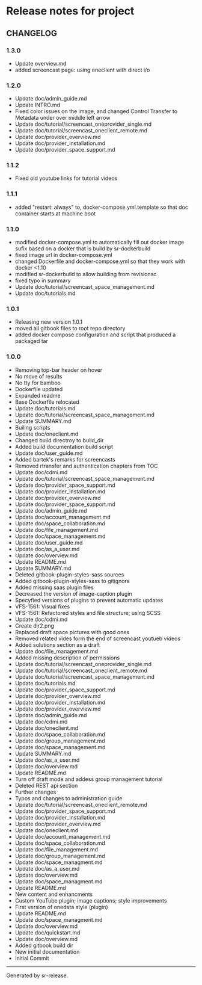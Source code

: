 # Release notes for project 



CHANGELOG
---------

### 1.3.0

* Update overview.md
* added screencast page: using oneclient with direct i/o


### 1.2.0


* Update doc/admin_guide.md
* Update INTRO.md
* Fixed color issues on the image, and changed Control Transfer to Metadata under over middle left arrow
* Update doc/tutorial/screencast_oneprovider_single.md
* Update doc/tutorial/screencast_oneclient_remote.md
* Update doc/provider_overview.md
* Update doc/provider_installation.md
* Update doc/provider_space_support.md


### 1.1.2

* Fixed old youtube links for tutorial videos


### 1.1.1

* added "restart: always" to, docker-compose.yml.template so that doc container starts at machine boot


### 1.1.0

* modified docker-compose.yml to automatically fill out docker image sufix based on a docker that is build by sr-dockerbuild
* fixed image url in docker-compose.yml
* changed Dockerfile and docker-compose.yml so that they work with docker <1.10
* modified sr-dockerbuild to allow building from revisionsc
* fixed typo in summary
* Update doc/tutorial/screencast_space_management.md
* Update doc/tutorials.md


### 1.0.1

* Releasing new version 1.0.1
* moved all gitbook files to root repo directory
* added docker compose configuration and script that produced a packaged tar


### 1.0.0


* Removing top-bar header on hover
* No move of results
* No tty for bamboo
* Dockerfile updated
* Expanded readme
* Base Dockerfile relocated
* Update doc/tutorials.md
* Update doc/tutorial/screencast_space_management.md
* Update SUMMARY.md
* Builing scripts
* Update doc/oneclient.md
* Changed build directroy to build_dir
* Added build documentation build script
* Update doc/user_guide.md
* Added bartek's remarks for screencasts
* Removed rtransfer and authentication chapters from TOC
* Update doc/cdmi.md
* Update doc/tutorial/screencast_space_management.md
* Update doc/provider_space_support.md
* Update doc/provider_installation.md
* Update doc/provider_overview.md
* Update doc/provider_space_support.md
* Update doc/admin_guide.md
* Update doc/account_management.md
* Update doc/space_collaboration.md
* Update doc/file_management.md
* Update doc/space_management.md
* Update doc/user_guide.md
* Update doc/as_a_user.md
* Update doc/overview.md
* Update README.md
* Update SUMMARY.md
* Deleted gitbook-plugin-styles-sass sources
* Added gitbook-plugin-styles-sass to gitignore
* Added missing saas plugin files
* Decreased the version of image-caption plugin
* Specyfied versions of plugins to prevent automatic updates
* VFS-1561: Visual fixes
* VFS-1561: Refactored styles and file structure; using SCSS
* Update doc/cdmi.md
* Create dir2.png
* Replaced draft space pictures with good ones
* Removed related vides form the end of screencast youtueb videos
* Added solutions section as a draft
* Update doc/file_management.md
* Added missing description of permissions
* Update doc/tutorial/screencast_oneprovider_single.md
* Update doc/tutorial/screencast_oneclient_remote.md
* Update doc/tutorial/screencast_space_management.md
* Update doc/tutorials.md
* Update doc/provider_space_support.md
* Update doc/provider_overview.md
* Update doc/provider_installation.md
* Update doc/provider_overview.md
* Update doc/admin_guide.md
* Update doc/cdmi.md
* Update doc/oneclient.md
* Update doc/space_collaboration.md
* Update doc/group_management.md
* Update doc/space_management.md
* Update SUMMARY.md
* Update doc/as_a_user.md
* Update doc/overview.md
* Update README.md
* Turn off draft mode and addess group management tutorial
* Deleted REST api section
* Further changes
* Typos and changes to administration guide
* Update doc/tutorial/screencast_oneclient_remote.md
* Update doc/provider_space_support.md
* Update doc/provider_installation.md
* Update doc/provider_overview.md
* Update doc/oneclient.md
* Update doc/account_management.md
* Update doc/space_collaboration.md
* Update doc/file_management.md
* Update doc/group_management.md
* Update doc/space_managment.md
* Update doc/as_a_user.md
* Update doc/overview.md
* Update doc/space_managment.md
* Update README.md
* New content and enhancments
* Custom YouTube plugin; image captions; style improvements
* First version of onedata style (plugin)
* Update README.md
* Update doc/space_managment.md
* Update doc/overview.md
* Update doc/quickstart.md
* Update doc/overview.md
* Added gitbook build dir
* New initial documentation
* Initial Commit


________

Generated by sr-release. 

